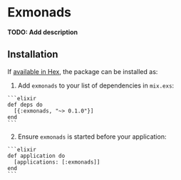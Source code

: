 # Exmonads

**TODO: Add description**

## Installation

If [available in Hex](https://hex.pm/docs/publish), the package can be installed as:

  1. Add `exmonads` to your list of dependencies in `mix.exs`:

    ```elixir
    def deps do
      [{:exmonads, "~> 0.1.0"}]
    end
    ```

  2. Ensure `exmonads` is started before your application:

    ```elixir
    def application do
      [applications: [:exmonads]]
    end
    ```

